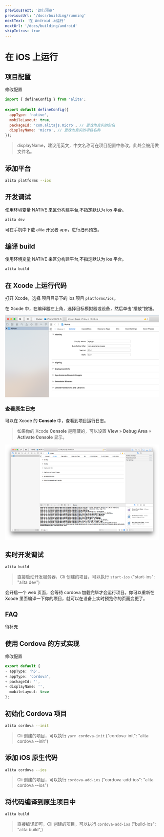 ```yaml
---
previousText: '运行预览'
previousUrl: '/docs/building/running'
nextText: '在 Android 上运行'
nextUrl: '/docs/building/android'
skipIntros: true
---
```


# 在 iOS 上运行

## 项目配置

修改配置

```js
import { defineConfig } from 'alita';

export default defineConfig({
  appType: 'native',
  mobileLayout: true,
  packageId: 'com.alitajs.micro', // 更改为真实的包名
  displayName: 'micro', // 更改为真实的项目名称
});
```

> displayName，建议用英文，中文名称可在项目配置中修改，此处会被用做文件名。

## 添加平台

```bash
alita platforms --ios
```

## 开发调试

使用环境变量 NATIVE 来区分构建平台,不指定默认为 ios 平台。

```bash
alita dev
```

可在手机中下载 alita 开发者 app，进行扫码预览。

## 编译 build

使用环境变量 NATIVE 来区分构建平台,不指定默认为 ios 平台。

```bash
alita build
```

## 在 Xcode 上运行代码

打开 Xcode，选择 项目目录下的 ios 项目 `platforms/ios`。

在 Xcode 中，在编译器左上角，选择目标模拟器或设备，然后单击“播放”按钮。

![Xcode Play Button Area](../../../assets/img/running/ios-xcode-play-button-area.png)

### 查看原生日志

可以在 Xcode 的 **Console** 中，查看到项目运行日志。

> 如果你的 Xcode **Console** 是隐藏的，可以设置 **View** &raquo; **Debug Area** &raquo; **Activate Console** 显示。

![Xcode Console](../../../assets/img/running/ios-xcode-console.png)

## 实时开发调试

```bash
alita build
```

> 直接启动开发服务器，Cli 创建的项目，可以执行 `start-ios` ("start-ios": "alita dev")

会开启一个 web 页面，会等待 cordova 加载完毕才会运行项目。你可以重新在 Xcode 里面编译一下你的项目，就可以在设备上实时预览你的页面变更了。

## FAQ

待补充

## 使用 Cordova 的方式实现

修改配置

```ts
export default {
- appType: 'h5',
+ appType: 'cordova',
+ packageId: '',
+ displayName: '',
  mobileLayout: true
};
```

## 初始化 Cordova 项目

```bash
alita cordova --init
```

> Cli 创建的项目，可以执行 `yarn cordova-init` ("cordova-init": "alita cordova --init")

## 添加 iOS 原生代码

```bash
alita cordova --ios
```

> Cli 创建的项目，可以执行 `cordova-add-ios` ("cordova-add-ios": "alita cordova --ios")

## 将代码编译到原生项目中

```bash
alita build
```

> 直接编译即可，Cli 创建的项目，可以执行 `cordova-add-ios` ("build-ios": "alita build",)
